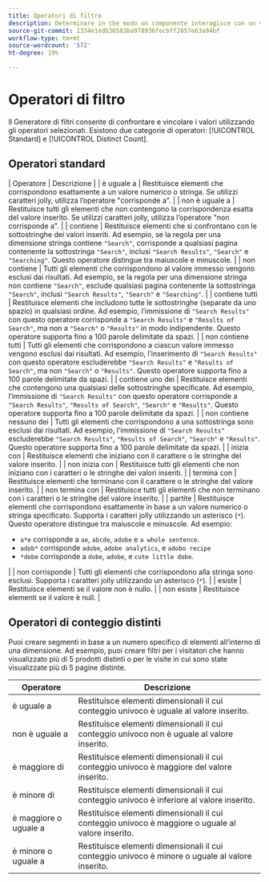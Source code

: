 ```yaml
---
title: Operatori di filtro
description: Determinare in che modo un componente interagisce con un valore all’interno di un filtro.
source-git-commit: 1334e1edb36583ba978936fecbff2657e63a94bf
workflow-type: tm+mt
source-wordcount: '572'
ht-degree: 19%

---
```


# Operatori di filtro

Il Generatore di filtri consente di confrontare e vincolare i valori utilizzando gli operatori selezionati. Esistono due categorie di operatori: [!UICONTROL Standard] e [!UICONTROL Distinct Count].

## Operatori standard

| Operatore | Descrizione |
| è uguale a | Restituisce elementi che corrispondono esattamente a un valore numerico o stringa. Se utilizzi caratteri jolly, utilizza l’operatore &quot;corrisponde a&quot;. |
| non è uguale a | Restituisce tutti gli elementi che non contengono la corrispondenza esatta del valore inserito.  Se utilizzi caratteri jolly, utilizza l’operatore &quot;non corrisponde a&quot;. |
| contiene | Restituisce elementi che si confrontano con le sottostringhe dei valori inseriti. Ad esempio, se la regola per una dimensione stringa contiene `"Search"`, corrisponde a qualsiasi pagina contenente la sottostringa `"Search"`, inclusi `"Search Results"`, `"Search"` e `"Searching"`. Questo operatore distingue tra maiuscole e minuscole. |
| non contiene | Tutti gli elementi che corrispondono al valore immesso vengono esclusi dai risultati. Ad esempio, se la regola per una dimensione stringa non contiene `"Search"`, esclude qualsiasi pagina contenente la sottostringa `"Search"`, inclusi `"Search Results"`, `"Search"` e `"Searching"`. |
| contiene tutti | Restituisce elementi che includono tutte le sottostringhe (separate da uno spazio) in qualsiasi ordine. Ad esempio, l’immissione di `"Search Results"` con questo operatore corrisponde a `"Search Results"` e `"Results of Search"`, ma non a `"Search"` o `"Results"` in modo indipendente. Questo operatore supporta fino a 100 parole delimitate da spazi. |
| non contiene tutti | Tutti gli elementi che corrispondono a ciascun valore immesso vengono esclusi dai risultati. Ad esempio, l’inserimento di `"Search Results"` con questo operatore escluderebbe `"Search Results"` e `"Results of Search"`, ma non `"Search"` o `"Results"`. Questo operatore supporta fino a 100 parole delimitate da spazi. |
| contiene uno dei | Restituisce elementi che contengono una qualsiasi delle sottostringhe specificate. Ad esempio, l’immissione di `"Search Results"` con questo operatore corrisponde a `"Search Results"`, `"Results of Search"`, `"Search"` e `"Results"`. Questo operatore supporta fino a 100 parole delimitate da spazi. |
| non contiene nessuno dei | Tutti gli elementi che corrispondono a una sottostringa sono esclusi dai risultati. Ad esempio, l’immissione di `"Search Results"` escluderebbe `"Search Results"`, `"Results of Search"`, `"Search"` e `"Results"`. Questo operatore supporta fino a 100 parole delimitate da spazi. |
| inizia con | Restituisce elementi che iniziano con il carattere o le stringhe del valore inserito. |
| non inizia con | Restituisce tutti gli elementi che non iniziano con i caratteri o le stringhe dei valori inseriti. |
| termina con | Restituisce elementi che terminano con il carattere o le stringhe del valore inserito. |
| non termina con | Restituisce tutti gli elementi che non terminano con i caratteri o le stringhe del valore inserito. |
| partite | Restituisce elementi che corrispondono esattamente in base a un valore numerico o stringa specificato. Supporta i caratteri jolly utilizzando un asterisco (`*`). Questo operatore distingue tra maiuscole e minuscole. Ad esempio:<ul><li>`a*e` corrisponde a  `ae`,  `abcde`,  `adobe` e  `a whole sentence`.</li><li>`adob*` corrisponde  `adobe`,  `adobe analytics`, e  `adobo recipe`</li><li>`*dobe` corrisponde a  `dobe`,  `adobe`, e  `cute little dobe`.</li></ul>|
| non corrisponde | Tutti gli elementi che corrispondono alla stringa sono esclusi. Supporta i caratteri jolly utilizzando un asterisco (`*`). |
| esiste | Restituisce elementi se il valore non è nullo. |
| non esiste | Restituisce elementi se il valore è null. |

## Operatori di conteggio distinti

Puoi creare segmenti in base a un numero specifico di elementi all’interno di una dimensione. Ad esempio, puoi creare filtri per i visitatori che hanno visualizzato più di 5 prodotti distinti o per le visite in cui sono state visualizzate più di 5 pagine distinte.

| Operatore | Descrizione |
| --- | --- |
| è uguale a | Restituisce elementi dimensionali il cui conteggio univoco è uguale al valore inserito. |
| non è uguale a | Restituisce elementi dimensionali il cui conteggio univoco non è uguale al valore inserito. |
| è maggiore di | Restituisce elementi dimensionali il cui conteggio univoco è maggiore del valore inserito. |
| è minore di | Restituisce elementi dimensionali il cui conteggio univoco è inferiore al valore inserito. |
| è maggiore o uguale a | Restituisce elementi dimensionali il cui conteggio univoco è maggiore o uguale al valore inserito. |
| è minore o uguale a | Restituisce elementi dimensionali il cui conteggio univoco è minore o uguale al valore inserito. |

